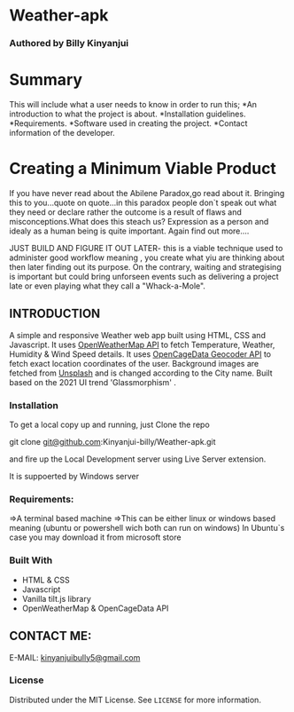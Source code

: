 # Weather-apk

<h3>Authored by Billy Kinyanjui</h3>

<h1> Summary</h1>

This will include what a user needs to know in order to run this;
*An introduction to what the project is about.
*Installation guidelines.
*Requirements.
*Software used in creating the project.
*Contact information of the developer.

# Creating a Minimum Viable Product
If you have never read about the Abilene Paradox,go read about it. Bringing this to you...quote on quote...in this paradox
people don`t speak out what they need or declare rather the outcome is a result of flaws and misconceptions.What does this steach us? Expression as a person
and idealy as a human being is quite important. Again find out more....

JUST BUILD AND FIGURE IT OUT LATER- this is a viable technique used to administer good workflow meaning , you create what yiu are thinking about then later finding out its purpose. On the contrary, waiting and strategising is important but could bring unforseen events such as delivering a project late or even playing what they call a "Whack-a-Mole".

## INTRODUCTION

A simple and responsive Weather web app built using HTML, CSS and Javascript. It uses <a href="https://openweathermap.org/api">OpenWeatherMap API</a> to fetch Temperature, Weather, Humidity & Wind Speed details. It uses <a href="https://opencagedata.com/api">OpenCageData Geocoder API</a> to fetch exact location coordinates of the user. Background images are fetched from <a href="https://source.unsplash.com">Unsplash</a> and is changed according to the City name. Built based on the 2021 UI trend 'Glassmorphism' <a href="https://uxdesign.cc/glassmorphism-in-user-interfaces-1f39bb1308c9"></a>.

### Installation

To get a local copy up and running, just Clone the repo

git clone git@github.com:Kinyanjui-billy/Weather-apk.git

and fire up the Local Development server using Live Server extension.

It is suppoerted by Windows server

### Requirements:

=>A terminal based machine
=>This can be either linux or windows based meaning (ubuntu or powershell wich both can run on windows)
In Ubuntu`s case you may download it from microsoft store
### Built With

* HTML & CSS
* Javascript
* Vanilla tilt.js library
* OpenWeatherMap & OpenCageData API

## CONTACT ME:
E-MAIL: kinyanjuibully5@gmail.com
   
### License

Distributed under the MIT License. See `LICENSE` for more information.
